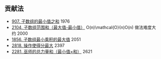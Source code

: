 [](#贡献法)贡献法
-----------

*   [907\. 子数组的最小值之和](https://leetcode.cn/problems/sum-of-subarray-minimums/) 1976
*   [2104\. 子数组范围和（最大值-最小值）](https://leetcode.cn/problems/sum-of-subarray-ranges/) O(n)\\mathcal{O}(n)O(n) 做法难度大约 2000
*   [1856\. 子数组最小乘积的最大值](https://leetcode.cn/problems/maximum-subarray-min-product/) 2051
*   [2818\. 操作使得分最大](https://leetcode.cn/problems/apply-operations-to-maximize-score/) 2397
*   [2281\. 巫师的总力量和（最小值×和）](https://leetcode.cn/problems/sum-of-total-strength-of-wizards/) 2621

